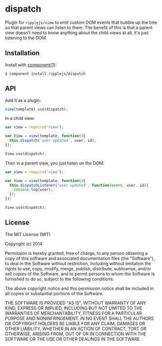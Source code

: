 
# dispatch

  Plugin for `ripplejs/view` to emit custom DOM events that bubble up
  the tree so that parent views can listen to them. The benefit of this
  is that a parent view doesn't need to know anything about the child
  views at all, it's just listening to the DOM.

## Installation

  Install with [component(1)](http://component.io):

    $ component install ripplejs/dispatch

## API

Add it as a plugin:

```js
view(template).use(dispatch);
```

In a child view:

```js
var view = require('view');

var View = view(template, function(){
  this.dispatch('user updated', user, id);
});

View.use(dispatch);
```

Then in a parent view, you just listen on the DOM:

```js
var view = require('view');

var View = view(template, function(){
  this.dispatchListener('user updated', function(event, user, id){
    console.log(user);
  });
});

View.use(dispatch);
```

## License

  The MIT License (MIT)

  Copyright (c) 2014 <copyright holders>

  Permission is hereby granted, free of charge, to any person obtaining a copy
  of this software and associated documentation files (the "Software"), to deal
  in the Software without restriction, including without limitation the rights
  to use, copy, modify, merge, publish, distribute, sublicense, and/or sell
  copies of the Software, and to permit persons to whom the Software is
  furnished to do so, subject to the following conditions:

  The above copyright notice and this permission notice shall be included in
  all copies or substantial portions of the Software.

  THE SOFTWARE IS PROVIDED "AS IS", WITHOUT WARRANTY OF ANY KIND, EXPRESS OR
  IMPLIED, INCLUDING BUT NOT LIMITED TO THE WARRANTIES OF MERCHANTABILITY,
  FITNESS FOR A PARTICULAR PURPOSE AND NONINFRINGEMENT. IN NO EVENT SHALL THE
  AUTHORS OR COPYRIGHT HOLDERS BE LIABLE FOR ANY CLAIM, DAMAGES OR OTHER
  LIABILITY, WHETHER IN AN ACTION OF CONTRACT, TORT OR OTHERWISE, ARISING FROM,
  OUT OF OR IN CONNECTION WITH THE SOFTWARE OR THE USE OR OTHER DEALINGS IN
  THE SOFTWARE.